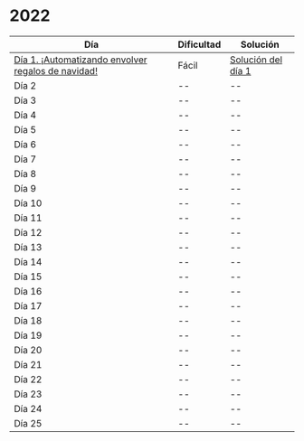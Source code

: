 # 2022

| Día | Dificultad | Solución |
| -- | -- | -- |
| [Día 1. ¡Automatizando envolver regalos de navidad!](2022/dia1.md) | Fácil | [Solución del día 1](2022/dia1.ts) |
| Día 2 | -- | -- |
| Día 3 | -- | -- |
| Día 4 | -- | -- |
| Día 5 | -- | -- |
| Día 6 | -- | -- |
| Día 7 | -- | -- |
| Día 8 | -- | -- |
| Día 9 | -- | -- |
| Día 10 | -- | -- |
| Día 11 | -- | -- |
| Día 12 | -- | -- |
| Día 13 | -- | -- |
| Día 14 | -- | -- |
| Día 15 | -- | -- |
| Día 16 | -- | -- |
| Día 17 | -- | -- |
| Día 18 | -- | -- |
| Día 19 | -- | -- |
| Día 20 | -- | -- |
| Día 21 | -- | -- |
| Día 22 | -- | -- |
| Día 23 | -- | -- |
| Día 24 | -- | -- |
| Día 25 | -- | -- |
